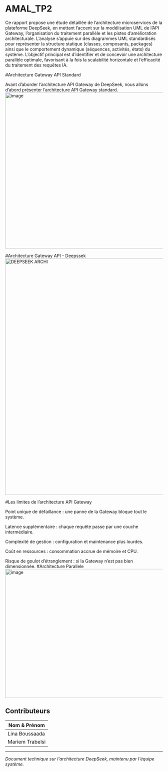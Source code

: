 # AMAL_TP2

Ce rapport propose une étude détaillée de l’architecture microservices de la plateforme DeepSeek, en mettant l’accent sur la modélisation UML de l’API Gateway, l’organisation du traitement parallèle et les pistes d’amélioration architecturale. 
L’analyse s’appuie sur des diagrammes UML standardisés pour représenter la structure statique (classes, composants, packages) ainsi que le comportement dynamique (séquences, activités, états) du système. L’objectif principal est d’identifier et de concevoir une architecture parallèle optimale, favorisant à la fois la scalabilité horizontale et l’efficacité du traitement des requêtes IA.

#Architecture Gateway API Standard

Avant d’aborder l’architecture API Gateway de DeepSeek, nous allons d’abord présenter l’architecture API Gateway standard.
<img width="818" height="500" alt="image" src="https://github.com/user-attachments/assets/94f3d8c9-16bd-43e7-8fdc-024625534003" />

#Architecture Gateway API - Deepssek
<img width="1268" height="757" alt="DEEPSEEK ARCHI" src="https://github.com/user-attachments/assets/2d01c627-3b99-403e-ad81-a4ecaac49e15" />

#Les limites de l’architecture API Gateway

Point unique de défaillance : une panne de la Gateway bloque tout le système.

Latence supplémentaire : chaque requête passe par une couche intermédiaire.

Complexité de gestion : configuration et maintenance plus lourdes.

Coût en ressources : consommation accrue de mémoire et CPU.

Risque de goulot d’étranglement : si la Gateway n’est pas bien dimensionnée.
#Architecture Parallele
<img width="528" height="413" alt="image" src="https://github.com/user-attachments/assets/8e51db4b-6cb8-4aa0-8cb1-b72ec8daeddb" />


## Contributeurs

| Nom & Prénom |
|--------------|
| Lina Boussaada |
| Mariem Trabelsi | 

---

*Document technique sur l'architecture DeepSeek, maintenu par l'équipe système.*
